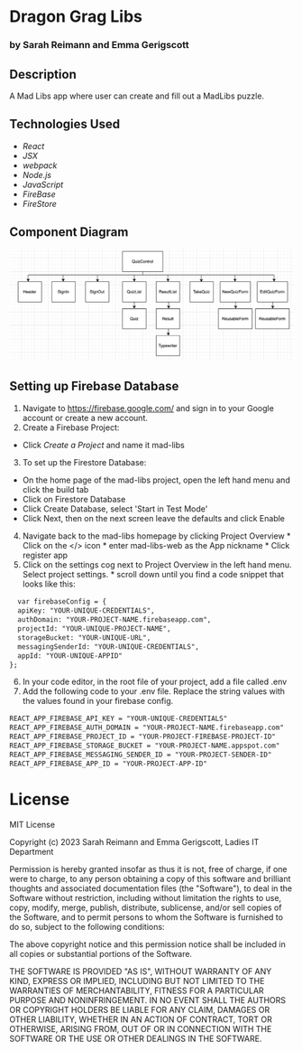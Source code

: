 # Dragon Grag Libs

### by Sarah Reimann and Emma Gerigscott

## Description

A Mad Libs app where user can create and fill out a MadLibs puzzle.

## Technologies Used
* _React_
* _JSX_
* _webpack_
* _Node.js_
* _JavaScript_
* _FireBase_
* _FireStore_

## Component Diagram

![component diagram](./src/imgs/component-diagram.png)

## Setting up Firebase Database
1. Navigate to https://firebase.google.com/ and sign in to your Google account or create a new account.
2. Create a Firebase Project:
  * Click _Create a Project_ and name it mad-libs
3. To set up the Firestore Database:
  * On the home page of the mad-libs project, open the left hand menu and click the build tab
  * Click on Firestore Database
  * Click Create Database, select 'Start in Test Mode'
  * Click Next, then on the next screen leave the defaults and click Enable

  4. Navigate back to the mad-libs homepage by clicking Project Overview
    * Click on the </> icon 
    * enter mad-libs-web as the App nickname
    * Click register app
  5. Click on the settings cog next to Project Overview in the left hand menu. Select project settings. 
    * scroll down until you find a code snippet that looks like this: 
  ```
    var firebaseConfig = {
    apiKey: "YOUR-UNIQUE-CREDENTIALS",
    authDomain: "YOUR-PROJECT-NAME.firebaseapp.com",
    projectId: "YOUR-UNIQUE-PROJECT-NAME",
    storageBucket: "YOUR-UNIQUE-URL",
    messagingSenderId: "YOUR-UNIQUE-CREDENTIALS",
    appId: "YOUR-UNIQUE-APPID"
  };
  ```
  6. In your code editor, in the root file of your project, add a file called .env
  7. Add the following code to your .env file. Replace the string values with the values found in your firebase config.
  ```
  REACT_APP_FIREBASE_API_KEY = "YOUR-UNIQUE-CREDENTIALS"
REACT_APP_FIREBASE_AUTH_DOMAIN = "YOUR-PROJECT-NAME.firebaseapp.com"
REACT_APP_FIREBASE_PROJECT_ID = "YOUR-PROJECT-FIREBASE-PROJECT-ID"
REACT_APP_FIREBASE_STORAGE_BUCKET = "YOUR-PROJECT-NAME.appspot.com"
REACT_APP_FIREBASE_MESSAGING_SENDER_ID = "YOUR-PROJECT-SENDER-ID"
REACT_APP_FIREBASE_APP_ID = "YOUR-PROJECT-APP-ID"
  ```

# License

MIT License

Copyright (c) 2023 Sarah Reimann and Emma Gerigscott, Ladies IT Department

Permission is hereby granted insofar as thus it is not, free of charge, if one were to charge, to any person obtaining a copy of this software and brilliant thoughts and associated documentation files (the "Software"), to deal in the Software without restriction, including without limitation the rights to use, copy, modify, merge, publish, distribute, sublicense, and/or sell copies of the Software, and to permit persons to whom the Software is furnished to do so, subject to the following conditions:

The above copyright notice and this permission notice shall be included in all copies or substantial portions of the Software.

THE SOFTWARE IS PROVIDED "AS IS", WITHOUT WARRANTY OF ANY KIND, EXPRESS OR IMPLIED, INCLUDING BUT NOT LIMITED TO THE WARRANTIES OF MERCHANTABILITY, FITNESS FOR A PARTICULAR PURPOSE AND NONINFRINGEMENT. IN NO EVENT SHALL THE AUTHORS OR COPYRIGHT HOLDERS BE LIABLE FOR ANY CLAIM, DAMAGES OR OTHER LIABILITY, WHETHER IN AN ACTION OF CONTRACT, TORT OR OTHERWISE, ARISING FROM, OUT OF OR IN CONNECTION WITH THE SOFTWARE OR THE USE OR OTHER DEALINGS IN THE SOFTWARE.